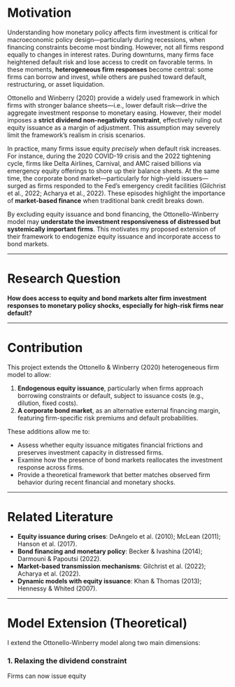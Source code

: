 # Motivation

Understanding how monetary policy affects firm investment is critical for macroeconomic policy design—particularly during recessions, when financing constraints become most binding. However, not all firms respond equally to changes in interest rates. During downturns, many firms face heightened default risk and lose access to credit on favorable terms. In these moments, **heterogeneous firm responses** become central: some firms can borrow and invest, while others are pushed toward default, restructuring, or asset liquidation.

Ottonello and Winberry (2020) provide a widely used framework in which firms with stronger balance sheets—i.e., lower default risk—drive the aggregate investment response to monetary easing. However, their model imposes a **strict dividend non-negativity constraint**, effectively ruling out equity issuance as a margin of adjustment. This assumption may severely limit the framework’s realism in crisis scenarios.

In practice, many firms issue equity *precisely* when default risk increases. For instance, during the 2020 COVID-19 crisis and the 2022 tightening cycle, firms like Delta Airlines, Carnival, and AMC raised billions via emergency equity offerings to shore up their balance sheets. At the same time, the corporate bond market—particularly for high-yield issuers—surged as firms responded to the Fed’s emergency credit facilities (Gilchrist et al., 2022; Acharya et al., 2022). These episodes highlight the importance of **market-based finance** when traditional bank credit breaks down.

By excluding equity issuance and bond financing, the Ottonello-Winberry model may **understate the investment responsiveness of distressed but systemically important firms**. This motivates my proposed extension of their framework to endogenize equity issuance and incorporate access to bond markets.

---

# Research Question

**How does access to equity and bond markets alter firm investment responses to monetary policy shocks, especially for high-risk firms near default?**

---

# Contribution

This project extends the Ottonello & Winberry (2020) heterogeneous firm model to allow:

1. **Endogenous equity issuance**, particularly when firms approach borrowing constraints or default, subject to issuance costs (e.g., dilution, fixed costs).
2. **A corporate bond market**, as an alternative external financing margin, featuring firm-specific risk premiums and default probabilities.

These additions allow me to:

- Assess whether equity issuance mitigates financial frictions and preserves investment capacity in distressed firms.
- Examine how the presence of bond markets reallocates the investment response across firms.
- Provide a theoretical framework that better matches observed firm behavior during recent financial and monetary shocks.

---

# Related Literature

- **Equity issuance during crises**: DeAngelo et al. (2010); McLean (2011); Hanson et al. (2017).
- **Bond financing and monetary policy**: Becker & Ivashina (2014); Darmouni & Papoutsi (2022).
- **Market-based transmission mechanisms**: Gilchrist et al. (2022); Acharya et al. (2022).
- **Dynamic models with equity issuance**: Khan & Thomas (2013); Hennessy & Whited (2007).

---

# Model Extension (Theoretical)

I extend the Ottonello-Winberry model along two main dimensions:

### 1. Relaxing the dividend constraint

Firms can now issue equity
